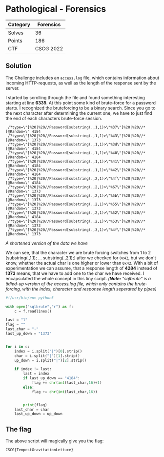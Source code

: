 # Pathological - Forensics

| Category | Forensics |
| -------- | --------- |
| Solves   | 36        |
| Points   | 186       |
| CTF      | CSCG 2022 |



## Solution

The Challenge includes an `access.log` file, which contains information about incoming HTTP-requests, as well as the length of the response sent by the server.

I started by scrolling through the file and found something interesting starting at line **6335**. At this point some kind of brute-force for a password starts. I recognized the bruteforcing to be a binary search. Since you go to the next character after determining the current one, we have to just find the end of each characters brute-force session.



```
 /?type=\"]%20|%20//Password[substring(.,1,1)>\"%37\"]%20|%20//*[@Random=\" 4184
 /?type=\"]%20|%20//Password[substring(.,1,1)>\"%43\"]%20|%20//*[@Random=\" 1373
 /?type=\"]%20|%20//Password[substring(.,1,1)>\"%3d\"]%20|%20//*[@Random=\" 4184
 /?type=\"]%20|%20//Password[substring(.,1,1)>\"%40\"]%20|%20//*[@Random=\" 4184
 /?type=\"]%20|%20//Password[substring(.,1,1)>\"%41\"]%20|%20//*[@Random=\" 4184
 /?type=\"]%20|%20//Password[substring(.,1,1)>\"%42\"]%20|%20//*[@Random=\" 4184
 /?type=\"]%20|%20//Password[substring(.,2,1)>\"%4f\"]%20|%20//*[@Random=\" 4184
 /?type=\"]%20|%20//Password[substring(.,2,1)>\"%67\"]%20|%20//*[@Random=\" 1373
 /?type=\"]%20|%20//Password[substring(.,2,1)>\"%5b\"]%20|%20//*[@Random=\" 1373
 /?type=\"]%20|%20//Password[substring(.,2,1)>\"%55\"]%20|%20//*[@Random=\" 1373
 /?type=\"]%20|%20//Password[substring(.,2,1)>\"%52\"]%20|%20//*[@Random=\" 4184
 /?type=\"]%20|%20//Password[substring(.,2,1)>\"%53\"]%20|%20//*[@Random=\" 1373
 /?type=\"]%20|%20//Password[substring(.,3,1)>\"%4f\"]%20|%20//*[@Random=\" 1373
```

 *A shortened version of the data we have*

We can see, that the character we are brute forcing switches from 1 to 2 [substring(.,1,1); ... substring(.,2,1);] after we checked for `0x42`, but we don't know, whether the actual char is one higher or lower than `0x42`. With a bit of experimentation we can assume, that a response length of **4284** instead of **1373** means, that we have to add one to the char we have received. I encapsulated the whole concept in this tiny script. 
*(**Note:** "sqlbrute" is a tidied-up version of the access.log file, which only contains the brute-forcing, with the index, character and response length seperated by pipes)*

```python
#!/usr/bin/env python3

with open("sqlbrute","r") as f:
    c = f.readlines()

last = "1"
flag = ""
last_char = "-"
last_up_down = "1373"


for i in c:
    index = i.split("|")[0].strip()
    char = i.split("|")[1].strip()
    up_down = i.split("|")[2].strip()

    if index != last:
        last = index
        if last_up_down == "4184": 
            flag += chr(int(last_char,16)+1)
        else:
            flag += chr(int(last_char,16))


        print(flag)
    last_char = char
    last_up_down = up_down
```



## The flag

The above script will magically give you the flag:

`CSCG{TempestGravitationLettuce}`





